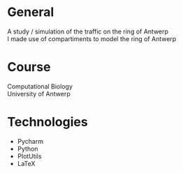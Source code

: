 # General
A study / simulation of the traffic on the ring of Antwerp <br>
I made use of compartiments to model the ring of Antwerp <br>

# Course
Computational Biology <br>
University of Antwerp

# Technologies
- Pycharm
- Python
- PlotUtils
- LaTeX
